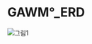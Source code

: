 # GAWM°_ERD

![그림1](https://github.com/seon-dev/admin-api-server/assets/152829201/9b3884d3-037e-43cd-b565-b1a18db69514)
